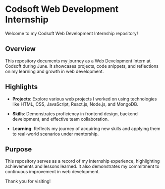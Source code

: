 # Codsoft Web Development Internship

Welcome to my Codsoft Web Development Internship repository!

## Overview

This repository documents my journey as a Web Development Intern at Codsoft during June. It showcases projects, code snippets, and reflections on my learning and growth in web development.

## Highlights

- **Projects**: Explore various web projects I worked on using technologies like HTML, CSS, JavaScript, React.js, Node.js, and MongoDB.
  
- **Skills**: Demonstrates proficiency in frontend design, backend development, and effective team collaboration.

- **Learning**: Reflects my journey of acquiring new skills and applying them to real-world scenarios under mentorship.

## Purpose

This repository serves as a record of my internship experience, highlighting achievements and lessons learned. It also demonstrates my commitment to continuous improvement in web development.

Thank you for visiting!
